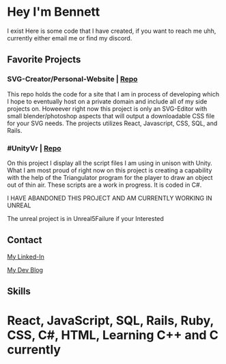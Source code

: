 # Hey I'm Bennett
I exist Here is some code that I have created, if you want to reach me uhh, currently either email me or find my discord.

## Favorite Projects
### SVG-Creator/Personal-Website | [Repo](https://github.com/bjupfield/my-website)

This repo holds the code for a site that I am in process of developing which I hope to eventually host on a private domain and include all of my side projects on. Howeever right now this project is only an SVG-Editor with small blender/photoshop aspects that will output a downloadable CSS file for your SVG needs. The projects utilizes React, Javascript, CSS, SQL, and Rails.

### #UnityVr | [Repo](https://github.com/bjupfield/UnityVrProject)

On this project I display all the script files I am using in unison with Unity. What I am most proud of right now on this project is creating a capability with the help of the Triangulator program for the player to draw an object out of thin air. These scripts are a work in progress. It is coded in C#.

I HAVE ABANDONED THIS PROJECT AND AM CURRENTLY WORKING IN UNREAL

The unreal project is in Unreal5Failure if your Interested

## Contact
[My Linked-In](https://www.linkedin.com/in/bennett-upfield/)

[My Dev Blog](https://dev.to/bjupfield)

## Skills

# React, JavaScript, SQL, Rails, Ruby, CSS, C#, HTML, Learning C++ and C currently



<!--
**bjupfield/bjupfield** is a ✨ _special_ ✨ repository because its `README.md` (this file) appears on your GitHub profile.

Here are some ideas to get you started:

- 🔭 I’m currently working on ...
- 🌱 I’m currently learning ...
- 👯 I’m looking to collaborate on ...
- 🤔 I’m looking for help with ...
- 💬 Ask me about ...
- 📫 How to reach me: ...
- 😄 Pronouns: ...
- ⚡ Fun fact: ...
-->
